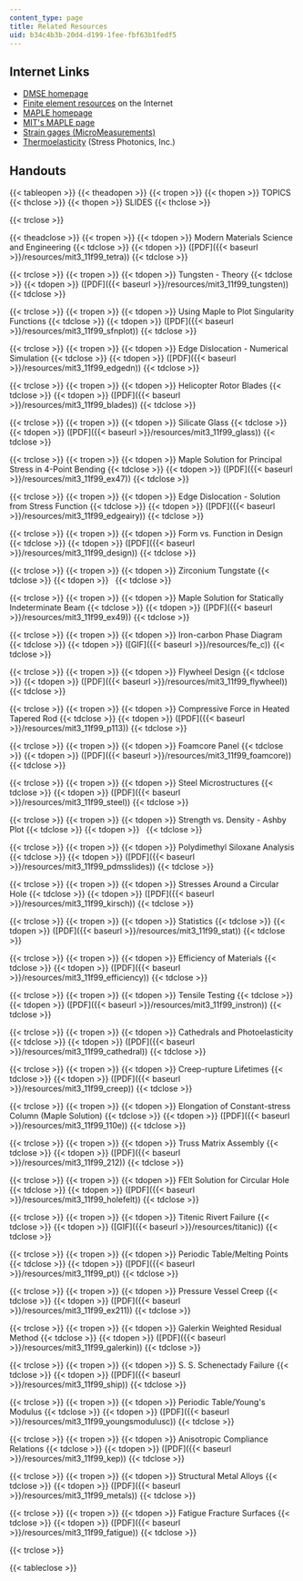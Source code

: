 ```yaml
---
content_type: page
title: Related Resources
uid: b34c4b3b-20d4-d199-1fee-fbf63b1fedf5
---
```


Internet Links
--------------

*   [DMSE homepage](https://dmse.mit.edu/)
*   [Finite element resources](http://www.engr.usask.ca/) on the Internet
*   [MAPLE homepage](http://www.maplesoft.com/)
*   [MIT's MAPLE page](http://web.mit.edu/afs/athena.mit.edu/software/maple/www/home.html)
*   [Strain gages (MicroMeasurements)](http://www.vishay.com/company/brands/)
*   [Thermoelasticity](http://www.stressphotonics.com/) (Stress Photonics, Inc.)

Handouts
--------

{{< tableopen >}}
{{< theadopen >}}
{{< tropen >}}
{{< thopen >}}
TOPICS
{{< thclose >}}
{{< thopen >}}
SLIDES
{{< thclose >}}

{{< trclose >}}

{{< theadclose >}}
{{< tropen >}}
{{< tdopen >}}
Modern Materials Science and Engineering
{{< tdclose >}}
{{< tdopen >}}
([PDF]({{< baseurl >}}/resources/mit3_11f99_tetra))
{{< tdclose >}}

{{< trclose >}}
{{< tropen >}}
{{< tdopen >}}
Tungsten - Theory
{{< tdclose >}}
{{< tdopen >}}
([PDF]({{< baseurl >}}/resources/mit3_11f99_tungsten))
{{< tdclose >}}

{{< trclose >}}
{{< tropen >}}
{{< tdopen >}}
Using Maple to Plot Singularity Functions
{{< tdclose >}}
{{< tdopen >}}
([PDF]({{< baseurl >}}/resources/mit3_11f99_sfnplot))
{{< tdclose >}}

{{< trclose >}}
{{< tropen >}}
{{< tdopen >}}
Edge Dislocation - Numerical Simulation
{{< tdclose >}}
{{< tdopen >}}
([PDF]({{< baseurl >}}/resources/mit3_11f99_edgedn))
{{< tdclose >}}

{{< trclose >}}
{{< tropen >}}
{{< tdopen >}}
Helicopter Rotor Blades
{{< tdclose >}}
{{< tdopen >}}
([PDF]({{< baseurl >}}/resources/mit3_11f99_blades))
{{< tdclose >}}

{{< trclose >}}
{{< tropen >}}
{{< tdopen >}}
Silicate Glass
{{< tdclose >}}
{{< tdopen >}}
([PDF]({{< baseurl >}}/resources/mit3_11f99_glass))
{{< tdclose >}}

{{< trclose >}}
{{< tropen >}}
{{< tdopen >}}
Maple Solution for Principal Stress in 4-Point Bending
{{< tdclose >}}
{{< tdopen >}}
([PDF]({{< baseurl >}}/resources/mit3_11f99_ex47))
{{< tdclose >}}

{{< trclose >}}
{{< tropen >}}
{{< tdopen >}}
Edge Dislocation - Solution from Stress Function
{{< tdclose >}}
{{< tdopen >}}
([PDF]({{< baseurl >}}/resources/mit3_11f99_edgeairy))
{{< tdclose >}}

{{< trclose >}}
{{< tropen >}}
{{< tdopen >}}
Form vs. Function in Design
{{< tdclose >}}
{{< tdopen >}}
([PDF]({{< baseurl >}}/resources/mit3_11f99_design))
{{< tdclose >}}

{{< trclose >}}
{{< tropen >}}
{{< tdopen >}}
Zirconium Tungstate
{{< tdclose >}}
{{< tdopen >}}
 
{{< tdclose >}}

{{< trclose >}}
{{< tropen >}}
{{< tdopen >}}
Maple Solution for Statically Indeterminate Beam
{{< tdclose >}}
{{< tdopen >}}
([PDF]({{< baseurl >}}/resources/mit3_11f99_ex49))
{{< tdclose >}}

{{< trclose >}}
{{< tropen >}}
{{< tdopen >}}
Iron-carbon Phase Diagram
{{< tdclose >}}
{{< tdopen >}}
([GIF]({{< baseurl >}}/resources/fe_c))
{{< tdclose >}}

{{< trclose >}}
{{< tropen >}}
{{< tdopen >}}
Flywheel Design
{{< tdclose >}}
{{< tdopen >}}
([PDF]({{< baseurl >}}/resources/mit3_11f99_flywheel))
{{< tdclose >}}

{{< trclose >}}
{{< tropen >}}
{{< tdopen >}}
Compressive Force in Heated Tapered Rod
{{< tdclose >}}
{{< tdopen >}}
([PDF]({{< baseurl >}}/resources/mit3_11f99_p113))
{{< tdclose >}}

{{< trclose >}}
{{< tropen >}}
{{< tdopen >}}
Foamcore Panel
{{< tdclose >}}
{{< tdopen >}}
([PDF]({{< baseurl >}}/resources/mit3_11f99_foamcore))
{{< tdclose >}}

{{< trclose >}}
{{< tropen >}}
{{< tdopen >}}
Steel Microstructures
{{< tdclose >}}
{{< tdopen >}}
([PDF]({{< baseurl >}}/resources/mit3_11f99_steel))
{{< tdclose >}}

{{< trclose >}}
{{< tropen >}}
{{< tdopen >}}
Strength vs. Density - Ashby Plot
{{< tdclose >}}
{{< tdopen >}}
 
{{< tdclose >}}

{{< trclose >}}
{{< tropen >}}
{{< tdopen >}}
Polydimethyl Siloxane Analysis
{{< tdclose >}}
{{< tdopen >}}
([PDF]({{< baseurl >}}/resources/mit3_11f99_pdmsslides))
{{< tdclose >}}

{{< trclose >}}
{{< tropen >}}
{{< tdopen >}}
Stresses Around a Circular Hole
{{< tdclose >}}
{{< tdopen >}}
([PDF]({{< baseurl >}}/resources/mit3_11f99_kirsch))
{{< tdclose >}}

{{< trclose >}}
{{< tropen >}}
{{< tdopen >}}
Statistics
{{< tdclose >}}
{{< tdopen >}}
([PDF]({{< baseurl >}}/resources/mit3_11f99_stat))
{{< tdclose >}}

{{< trclose >}}
{{< tropen >}}
{{< tdopen >}}
Efficiency of Materials
{{< tdclose >}}
{{< tdopen >}}
([PDF]({{< baseurl >}}/resources/mit3_11f99_efficiency))
{{< tdclose >}}

{{< trclose >}}
{{< tropen >}}
{{< tdopen >}}
Tensile Testing
{{< tdclose >}}
{{< tdopen >}}
([PDF]({{< baseurl >}}/resources/mit3_11f99_instron))
{{< tdclose >}}

{{< trclose >}}
{{< tropen >}}
{{< tdopen >}}
Cathedrals and Photoelasticity
{{< tdclose >}}
{{< tdopen >}}
([PDF]({{< baseurl >}}/resources/mit3_11f99_cathedral))
{{< tdclose >}}

{{< trclose >}}
{{< tropen >}}
{{< tdopen >}}
Creep-rupture Lifetimes
{{< tdclose >}}
{{< tdopen >}}
([PDF]({{< baseurl >}}/resources/mit3_11f99_creep))
{{< tdclose >}}

{{< trclose >}}
{{< tropen >}}
{{< tdopen >}}
Elongation of Constant-stress Column (Maple Solution)
{{< tdclose >}}
{{< tdopen >}}
([PDF]({{< baseurl >}}/resources/mit3_11f99_110e))
{{< tdclose >}}

{{< trclose >}}
{{< tropen >}}
{{< tdopen >}}
Truss Matrix Assembly
{{< tdclose >}}
{{< tdopen >}}
([PDF]({{< baseurl >}}/resources/mit3_11f99_212))
{{< tdclose >}}

{{< trclose >}}
{{< tropen >}}
{{< tdopen >}}
FElt Solution for Circular Hole
{{< tdclose >}}
{{< tdopen >}}
([PDF]({{< baseurl >}}/resources/mit3_11f99_holefelt))
{{< tdclose >}}

{{< trclose >}}
{{< tropen >}}
{{< tdopen >}}
Titenic Rivert Failure
{{< tdclose >}}
{{< tdopen >}}
([GIF]({{< baseurl >}}/resources/titanic))
{{< tdclose >}}

{{< trclose >}}
{{< tropen >}}
{{< tdopen >}}
Periodic Table/Melting Points
{{< tdclose >}}
{{< tdopen >}}
([PDF]({{< baseurl >}}/resources/mit3_11f99_pt))
{{< tdclose >}}

{{< trclose >}}
{{< tropen >}}
{{< tdopen >}}
Pressure Vessel Creep
{{< tdclose >}}
{{< tdopen >}}
([PDF]({{< baseurl >}}/resources/mit3_11f99_ex211))
{{< tdclose >}}

{{< trclose >}}
{{< tropen >}}
{{< tdopen >}}
Galerkin Weighted Residual Method
{{< tdclose >}}
{{< tdopen >}}
([PDF]({{< baseurl >}}/resources/mit3_11f99_galerkin))
{{< tdclose >}}

{{< trclose >}}
{{< tropen >}}
{{< tdopen >}}
S. S. Schenectady Failure
{{< tdclose >}}
{{< tdopen >}}
([PDF]({{< baseurl >}}/resources/mit3_11f99_ship))
{{< tdclose >}}

{{< trclose >}}
{{< tropen >}}
{{< tdopen >}}
Periodic Table/Young's Modulus
{{< tdclose >}}
{{< tdopen >}}
([PDF]({{< baseurl >}}/resources/mit3_11f99_youngsmodulusc))
{{< tdclose >}}

{{< trclose >}}
{{< tropen >}}
{{< tdopen >}}
Anisotropic Compliance Relations
{{< tdclose >}}
{{< tdopen >}}
([PDF]({{< baseurl >}}/resources/mit3_11f99_kep))
{{< tdclose >}}

{{< trclose >}}
{{< tropen >}}
{{< tdopen >}}
Structural Metal Alloys
{{< tdclose >}}
{{< tdopen >}}
([PDF]({{< baseurl >}}/resources/mit3_11f99_metals))
{{< tdclose >}}

{{< trclose >}}
{{< tropen >}}
{{< tdopen >}}
Fatigue Fracture Surfaces
{{< tdclose >}}
{{< tdopen >}}
([PDF]({{< baseurl >}}/resources/mit3_11f99_fatigue))
{{< tdclose >}}

{{< trclose >}}

{{< tableclose >}}
